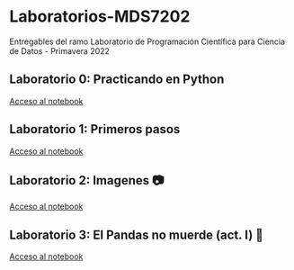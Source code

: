 # Laboratorios-MDS7202
Entregables del ramo Laboratorio de Programación Científica para Ciencia de Datos - Primavera 2022

## Laboratorio 0: Practicando en Python
[Acceso al notebook](Lab_0/Lab_0.ipynb)

## Laboratorio 1: Primeros pasos
[Acceso al notebook](Lab_1/Lab_1.ipynb)

## Laboratorio 2: Imagenes 📷
[Acceso al notebook](Lab_2/Lab_2.ipynb)

## Laboratorio 3: El Pandas no muerde (act. I) 🐼
[Acceso al notebook](Lab_3/Lab_3.ipynb)
